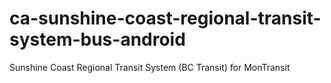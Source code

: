 # ca-sunshine-coast-regional-transit-system-bus-android
Sunshine Coast Regional Transit System (BC Transit) for MonTransit
